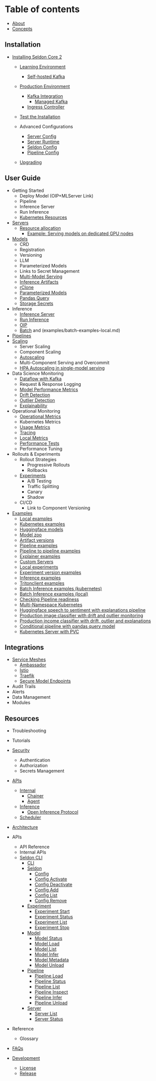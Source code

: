 # Table of contents
* [About](README.md)
* [Concepts](/docs-gb/concepts/README.md)

## Installation
* [Installing Seldon Core 2](installation/README.md)
    * [Learning Environment](installation/learning-environment/README.md)
      * [Self-hosted Kafka](installation/learning-environment/self-hosted-kafka.md)
    * [Production Environment](installation/production-environment/README.md)
      * [Kafka Integration](installation/production-environment/kafka/README.md)
         * [Managed Kafka](installation/production-environment/kafka/managed-kafka.md) 
      * [Ingress Controller](installation/production-environment/ingress-controller/istio.md)
    * [Test the Installation](installation/test-installation.md)
    
  * Advanced Configurations
    * [Server Config](kubernetes/resources/serverconfig.md)
    * [Server Runtime](kubernetes/resources/seldonruntime.md)
    * [Seldon Config](kubernetes/resources/seldonconfig.md)
    * [Pipeline Config](kubernetes/resources/pipeline.md)  
  * [Upgrading](upgrading.md) 
## User Guide
* Getting Started
  * Deploy Model (OIP+MLServer Link)
  * Pipeline
  * Inference Server
  * Run Inference
  * [Kubernetes Resources](kubernetes/resources/README.md) 
* [Servers](servers.md)
    * [Resource allocation](resource-allocation/README.md)
      * [Example: Serving models on dedicated GPU nodes](resource-allocation/example-serving-models-on-dedicated-gpu-nodes.md)
* [Models](models/README.md)
    * CRD
    * Registration
    * Versioning
    * LLM
    * Parameterized Models
    * Links to Secret Management
    * [Multi-Model Serving](models/mms.md)
    * [Inference Artifacts](models/inference-artifacts.md)
    * [rClone](models/rclone.md)
    * [Parameterized Models](models/parameterized-models/README.md)
    * [Pandas Query](models/parameterized-models/pandasquery.md) 
    * [Storage Secrets](kubernetes/storage-secrets.md)
* Inference
    * [Inference Server](https://docs.seldon.io/projects/seldon-core/en/v2/contents/about/index.html#inference-servers)
    * [Run Inference](https://docs.seldon.io/projects/seldon-core/en/v2/contents/inference/index.html)
    * [OIP](apis/inference/v2.md)
    * [Batch](examples/batch-examples-k8s.md) and (examples/batch-examples-local.md)
* [Pipelines](pipelines.md)
* [Scaling](kubernetes/scaling.md)
  * Server Scaling
  * Component Scaling
  * [Autoscaling](kubernetes/autoscaling.md)
  * Multi-Component Serving and Overcommit
  * [HPA Autoscaling in single-model serving](kubernetes/hpa-rps-autoscaling.md)
* Data Science Monitoring
    * [Dataflow with Kafka](architecture/dataflow.md)
    * Request & Response Logging
    * [Model Performance Metrics](performance-tests.md)
    * [Drift Detection](drift.md)
    * [Outlier Detection](outlier.md)
    * [Explainability](explainers.md)
* Operational Monitoring
    * [Operational Metrics](metrics/operational.md)
    * Kubernetes Metrics
    * [Usage Metrics](metrics/usage.md)
    * [Tracing](kubernetes/tracing.md)
    * [Local Metrics](metrics/local-metrics-test.md)
    * [Performance Tests](performance-tests.md)
    * Performance Tuning 
* Rollouts & Experiments
    * Rollout Strategies
        * Progressive Rollouts
        * Rollbacks
    * [Experiments](kubernetes/resources/experiment.md)
      * A/B Testing
      * Traffic Splitting
      * Canary
      * Shadow 
    * CI/CD
      * Link to Component Versioning
* [Examples](examples/README.md)
  * [Local examples](examples/local-examples.md)
  * [Kubernetes examples](examples/k8s-examples.md)
  * [Huggingface models](examples/huggingface.md)
  * [Model zoo](examples/model-zoo.md)
  * [Artifact versions](examples/multi-version.md)
  * [Pipeline examples](examples/pipeline-examples.md)
  * [Pipeline to pipeline examples](examples/pipeline-to-pipeline.md)
  * [Explainer examples](examples/explainer-examples.md)
  * [Custom Servers](examples/custom-servers.md)
  * [Local experiments](examples/local-experiments.md)
  * [Experiment version examples](examples/experiment-versions.md)
  * [Inference examples](examples/inference.md)
  * [Tritonclient examples](examples/tritonclient-examples.md)
  * [Batch Inference examples (kubernetes)](examples/batch-examples-k8s.md)
  * [Batch Inference examples (local)](examples/batch-examples-local.md)
  * [Checking Pipeline readiness](examples/pipeline-ready-and-metadata.md)
  * [Multi-Namespace Kubernetes](examples/k8s-clusterwide.md)
  * [Huggingface speech to sentiment with explanations pipeline](examples/speech-to-sentiment.md)
  * [Production image classifier with drift and outlier monitoring](examples/cifar10.md)
  * [Production income classifier with drift, outlier and explanations](examples/income.md)
  * [Conditional pipeline with pandas query model](examples/pandasquery.md)
  * [Kubernetes Server with PVC](examples/k8s-pvc.md)  


## Integrations
  * [Service Meshes](kubernetes/service-meshes/README.md)
    * [Ambassador](kubernetes/service-meshes/ambassador.md)
    * [Istio](kubernetes/service-meshes/istio.md)
    * [Traefik](kubernetes/service-meshes/traefik.md)
    * [Secure Model Endpoints](models/securing-endpoints.md)
  * Audit Trails
  * Alerts
  * Data Management
  * Modules 
  
## Resources
* Troubleshooting
* Tutorials
* [Security](/getting-started/kubernetes-installation/security/index.html)
  * Authentication
  * Authorization
  * Secrets Management
* [APIs](apis/README.md)
  * [Internal](apis/internal/README.md)
    * [Chainer](apis/internal/chainer.md)
    * [Agent](apis/internal/agent.md)
  * [Inference](apis/inference/README.md)
    * [Open Inference Protocol](apis/inference/v2.md)
  * [Scheduler](apis/scheduler.md)
* [Architecture](architecture/README.md)

* APIs
    * API Reference
    * Internal APIs
    * [Seldon CLI](getting-started/cli.md)
      * [CLI](cli/README.md)
      * [Seldon](cli/seldon.md)
        * [Config](cli/seldon\_config.md)
        * [Config Activate](cli/seldon\_config\_activate.md)
        * [Config Deactivate](cli/seldon\_config\_deactivate.md)
        * [Config Add](cli/seldon\_config\_add.md)
        * [Config List](cli/seldon\_config\_list.md)
        * [Config Remove](cli/seldon\_config\_remove.md)
      * [Experiment](cli/seldon\_experiment.md)
        * [Experiment Start](cli/seldon\_experiment\_start.md)
        * [Experiment Status](cli/seldon\_experiment\_status.md)
        * [Experiment List](cli/seldon\_experiment\_list.md)
        * [Experiment Stop](cli/seldon\_experiment\_stop.md)
      * [Model](cli/seldon\_model.md)
        * [Model Status](cli/seldon\_model\_status.md)
        * [Model Load](cli/seldon\_model\_load.md)
        * [Model List](cli/seldon\_model\_list.md)
        * [Model Infer](cli/seldon\_model\_infer.md)
        * [Model Metadata](cli/seldon\_model\_metadata.md)
        * [Model Unload](cli/seldon\_model\_unload.md)
      * [Pipeline](cli/seldon\_pipeline.md)
        * [Pipeline Load](cli/seldon\_pipeline\_load.md)
        * [Pipeline Status](cli/seldon\_pipeline\_status.md)
        * [Pipeline List](cli/seldon\_pipeline\_list.md)
        * [Pipeline Inspect](cli/seldon\_pipeline\_inspect.md)
        * [Pipeline Infer](cli/seldon\_pipeline\_infer.md)
        * [Pipeline Unload](cli/seldon\_pipeline\_unload.md)
      * [Server](cli/seldon\_server.md)
        * [Server List](cli/seldon\_server\_list.md)
        * [Server Status](cli/seldon\_server\_status.md)
* Reference
    * Glossary 
* [FAQs](faqs.md)          
 


* [Development](development/README.md)
  * [License](development/licenses.md)
  * [Release](development/release.md)


